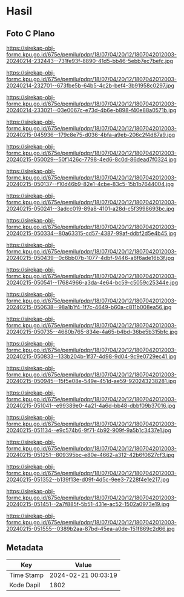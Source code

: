 # Hasil

## Foto C Plano

https://sirekap-obj-formc.kpu.go.id/675e/pemilu/pdpr/18/07/04/20/12/1807042012003-20240214-232443--731fe93f-8890-41d5-bb46-5ebb7ec7befc.jpg

https://sirekap-obj-formc.kpu.go.id/675e/pemilu/pdpr/18/07/04/20/12/1807042012003-20240214-232701--673fbe5b-64b5-4c2b-bef4-3b91958c0297.jpg

https://sirekap-obj-formc.kpu.go.id/675e/pemilu/pdpr/18/07/04/20/12/1807042012003-20240214-233021--03e0067c-e73d-4b6e-b898-f40e88a0571b.jpg

https://sirekap-obj-formc.kpu.go.id/675e/pemilu/pdpr/18/07/04/20/12/1807042012003-20240215-045936--179c8e75-d036-4bfa-a9eb-206c2f4d87a9.jpg

https://sirekap-obj-formc.kpu.go.id/675e/pemilu/pdpr/18/07/04/20/12/1807042012003-20240215-050029--50f1426c-7798-4ed6-8c0d-86dead7f0324.jpg

https://sirekap-obj-formc.kpu.go.id/675e/pemilu/pdpr/18/07/04/20/12/1807042012003-20240215-050137--f10d46b9-82e1-4cbe-83c5-15b1b7644004.jpg

https://sirekap-obj-formc.kpu.go.id/675e/pemilu/pdpr/18/07/04/20/12/1807042012003-20240215-050241--3adcc019-89a8-4101-a28d-c5f3998693bc.jpg

https://sirekap-obj-formc.kpu.go.id/675e/pemilu/pdpr/18/07/04/20/12/1807042012003-20240215-050334--80a63315-cd57-4387-99af-ddbf2d5e4b45.jpg

https://sirekap-obj-formc.kpu.go.id/675e/pemilu/pdpr/18/07/04/20/12/1807042012003-20240215-050439--0c6bb07b-1077-4dbf-9446-a6f6ade16b3f.jpg

https://sirekap-obj-formc.kpu.go.id/675e/pemilu/pdpr/18/07/04/20/12/1807042012003-20240215-050541--17684966-a3da-4e64-bc59-c5059c25344e.jpg

https://sirekap-obj-formc.kpu.go.id/675e/pemilu/pdpr/18/07/04/20/12/1807042012003-20240215-050638--98a1b1f4-1f7c-4649-b60a-c811b008ea56.jpg

https://sirekap-obj-formc.kpu.go.id/675e/pemilu/pdpr/18/07/04/20/12/1807042012003-20240215-050735--4680b765-834e-4a65-b4bd-36be5b315bfc.jpg

https://sirekap-obj-formc.kpu.go.id/675e/pemilu/pdpr/18/07/04/20/12/1807042012003-20240215-050833--133b204b-1f37-4d98-9d04-9c9e0729ec41.jpg

https://sirekap-obj-formc.kpu.go.id/675e/pemilu/pdpr/18/07/04/20/12/1807042012003-20240215-050945--15f5e08e-549e-451d-ae59-920243238281.jpg

https://sirekap-obj-formc.kpu.go.id/675e/pemilu/pdpr/18/07/04/20/12/1807042012003-20240215-051041--e99389e0-4a21-4a6d-bb48-dbbf09b37016.jpg

https://sirekap-obj-formc.kpu.go.id/675e/pemilu/pdpr/18/07/04/20/12/1807042012003-20240215-051134--e9c574b6-9f71-4b92-909f-9a5b1c3437e1.jpg

https://sirekap-obj-formc.kpu.go.id/675e/pemilu/pdpr/18/07/04/20/12/1807042012003-20240215-051251--809395bc-e80e-4662-a312-42b6f0627cf3.jpg

https://sirekap-obj-formc.kpu.go.id/675e/pemilu/pdpr/18/07/04/20/12/1807042012003-20240215-051352--b139f13e-d09f-4d5c-9ee3-7228f4e1e217.jpg

https://sirekap-obj-formc.kpu.go.id/675e/pemilu/pdpr/18/07/04/20/12/1807042012003-20240215-051451--2a7f885f-5b51-431e-ac52-1502a0973e19.jpg

https://sirekap-obj-formc.kpu.go.id/675e/pemilu/pdpr/18/07/04/20/12/1807042012003-20240215-051555--0389b2aa-87bd-45ea-a0de-151f869c2d66.jpg


## Metadata

| Key        | Value               |
| ---------- | ------------------- |
| Time Stamp | 2024-02-21 00:03:19 |
| Kode Dapil | 1802                |




